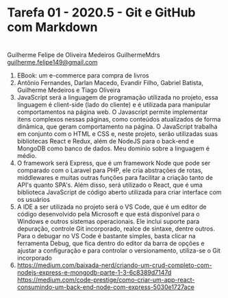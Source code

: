 # Tarefa 01 - 2020.5 - Git e GitHub com Markdown <h1>
Guilherme Felipe de Oliveira Medeiros
GuilhermeMdrs
guilherme.felipe149@gmail.com
1. EBook: um e-commerce para compra de livros
2. Antônio Fernandes, Darlan Macedo, Evandir Filho, Gabriel Batista, Guilherme Medeiros e Tiago Oliveira
3. JavaScript será a linguagem de programação utilizada no projeto, essa linguagem é client-side (lado do cliente) e é utilizada para manipular comportamentos na página web. O Javascript permite implementar itens complexos nessas páginas, como conteúdos atualizados de forma dinâmica, que geram comportamento na página. O JavaScript trabalha em conjunto com o HTML e CSS e, neste projeto, serão utilizadas suas bibliotecas React e Redux, além de NodeJS para o back-end e MongoDB como banco de dados. Meu domínio sobre a linguagem é médio.
4. O framework será Express, que é um framework Node que pode ser comparado com o Laravel para PHP, ele cria abstrações de rotas, middlewares e muitas outras funções para facilitar a criação tanto de API's quanto SPA's. Além disso, será utilizado o React, que é uma biblioteca JavaScript de código aberto utilizada para criar interface com os usuários
5. A IDE a ser utilizada no projeto será o VS Code, que é um editor de código desenvolvido pela Microsoft e que está disponível para o Windows e outros sistemas operacionais. Ele inclui suporte para depuração, controle Git incorporado, realce de sintaxe, dentre outros. Para o debugar no VS Code é bastante simples, basta clicar na ferramenta Debug, que fica dentro do editor da barra de opções e ajustar a configuração e para controlar o versionamento, utiliza-se o Git incorporado
6.  https://medium.com/baixada-nerd/criando-um-crud-completo-com-nodejs-express-e-mongodb-parte-1-3-6c8389d7147d 
https://medium.com/code-prestige/como-criar-um-app-react-consumindo-um-back-end-node-com-express-5030e1727ace 